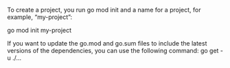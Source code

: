 To create a project, you run go mod init and a name for a project, for example, “my-project”:

   go mod init my-project

If you want to update the go.mod and go.sum files to include the latest versions of the dependencies, you can use the following command:
  go get -u ./...
